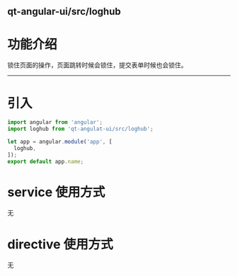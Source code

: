 qt-angular-ui/src/loghub
---

# 功能介绍
锁住页面的操作，页面跳转时候会锁住，提交表单时候也会锁住。

---

# 引入

```javascript
import angular from 'angular';
import loghub from 'qt-angulat-ui/src/loghub';

let app = angular.module('app', [
  loghub,
]);
export default app.name;
```

# service 使用方式
无

# directive 使用方式
无
